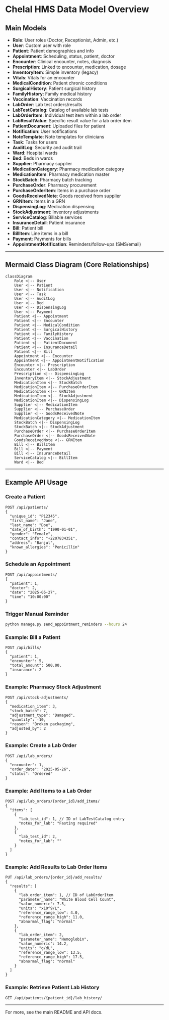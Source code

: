 # Chelal HMS Data Model Overview

## Main Models

- **Role**: User roles (Doctor, Receptionist, Admin, etc.)
- **User**: Custom user with role
- **Patient**: Patient demographics and info
- **Appointment**: Scheduling, status, patient, doctor
- **Encounter**: Clinical encounter, notes, diagnosis
- **Prescription**: Linked to encounter, medication, dosage
- **InventoryItem**: Simple inventory (legacy)
- **Vitals**: Vitals for an encounter
- **MedicalCondition**: Patient chronic conditions
- **SurgicalHistory**: Patient surgical history
- **FamilyHistory**: Family medical history
- **Vaccination**: Vaccination records
- **LabOrder**: Lab test orders/results
- **LabTestCatalog**: Catalog of available lab tests
- **LabOrderItem**: Individual test item within a lab order
- **LabResultValue**: Specific result value for a lab order item
- **PatientDocument**: Uploaded files for patient
- **Notification**: User notifications
- **NoteTemplate**: Note templates for clinicians
- **Task**: Tasks for users
- **AuditLog**: Security and audit trail
- **Ward**: Hospital wards
- **Bed**: Beds in wards
- **Supplier**: Pharmacy supplier
- **MedicationCategory**: Pharmacy medication category
- **MedicationItem**: Pharmacy medication master
- **StockBatch**: Pharmacy batch tracking
- **PurchaseOrder**: Pharmacy procurement
- **PurchaseOrderItem**: Items in a purchase order
- **GoodsReceivedNote**: Goods received from supplier
- **GRNItem**: Items in a GRN
- **DispensingLog**: Medication dispensing
- **StockAdjustment**: Inventory adjustments
- **ServiceCatalog**: Billable services
- **InsuranceDetail**: Patient insurance
- **Bill**: Patient bill
- **BillItem**: Line items in a bill
- **Payment**: Payments for bills
- **AppointmentNotification**: Reminders/follow-ups (SMS/email)

---

## Mermaid Class Diagram (Core Relationships)

```mermaid
classDiagram
    Role <|-- User
    User <|-- Patient
    User <|-- Notification
    User <|-- Task
    User <|-- AuditLog
    User <|-- Bed
    User <|-- DispensingLog
    User <|-- Payment
    Patient <|-- Appointment
    Patient <|-- Encounter
    Patient <|-- MedicalCondition
    Patient <|-- SurgicalHistory
    Patient <|-- FamilyHistory
    Patient <|-- Vaccination
    Patient <|-- PatientDocument
    Patient <|-- InsuranceDetail
    Patient <|-- Bill
    Appointment <|-- Encounter
    Appointment <|-- AppointmentNotification
    Encounter <|-- Prescription
    Encounter <|-- LabOrder
    Prescription <|-- DispensingLog
    InventoryItem <|-- StockAdjustment
    MedicationItem <|-- StockBatch
    MedicationItem <|-- PurchaseOrderItem
    MedicationItem <|-- GRNItem
    MedicationItem <|-- StockAdjustment
    MedicationItem <|-- DispensingLog
    Supplier <|-- MedicationItem
    Supplier <|-- PurchaseOrder
    Supplier <|-- GoodsReceivedNote
    MedicationCategory <|-- MedicationItem
    StockBatch <|-- DispensingLog
    StockBatch <|-- StockAdjustment
    PurchaseOrder <|-- PurchaseOrderItem
    PurchaseOrder <|-- GoodsReceivedNote
    GoodsReceivedNote <|-- GRNItem
    Bill <|-- BillItem
    Bill <|-- Payment
    Bill <|-- InsuranceDetail
    ServiceCatalog <|-- BillItem
    Ward <|-- Bed
```

---

## Example API Usage

### Create a Patient

```http
POST /api/patients/
{
  "unique_id": "P12345",
  "first_name": "Jane",
  "last_name": "Doe",
  "date_of_birth": "1990-01-01",
  "gender": "Female",
  "contact_info": "+2207834351",
  "address": "Banjul",
  "known_allergies": "Penicillin"
}
```

### Schedule an Appointment

```http
POST /api/appointments/
{
  "patient": 1,
  "doctor": 2,
  "date": "2025-05-27",
  "time": "10:00:00"
}
```

### Trigger Manual Reminder

```bash
python manage.py send_appointment_reminders --hours 24
```

### Example: Bill a Patient

```http
POST /api/bills/
{
  "patient": 1,
  "encounter": 5,
  "total_amount": 500.00,
  "insurance": 2
}
```

### Example: Pharmacy Stock Adjustment

```http
POST /api/stock-adjustments/
{
  "medication_item": 3,
  "stock_batch": 7,
  "adjustment_type": "Damaged",
  "quantity": -10,
  "reason": "Broken packaging",
  "adjusted_by": 2
}
```

### Example: Create a Lab Order

```http
POST /api/lab_orders/
{
  "encounter": 1,
  "order_date": "2025-05-26",
  "status": "Ordered"
}
```

### Example: Add Items to a Lab Order

```http
POST /api/lab_orders/{order_id}/add_items/
{
  "items": [
    {
      "lab_test_id": 1, // ID of LabTestCatalog entry
      "notes_for_lab": "Fasting required"
    },
    {
      "lab_test_id": 2,
      "notes_for_lab": ""
    }
  ]
}
```

### Example: Add Results to Lab Order Items

```http
PUT /api/lab_orders/{order_id}/add_results/
{
  "results": [
    {
      "lab_order_item": 1, // ID of LabOrderItem
      "parameter_name": "White Blood Cell Count",
      "value_numeric": 7.5,
      "units": "x10^9/L",
      "reference_range_low": 4.0,
      "reference_range_high": 11.0,
      "abnormal_flag": "normal"
    },
    {
      "lab_order_item": 2,
      "parameter_name": "Hemoglobin",
      "value_numeric": 14.2,
      "units": "g/dL",
      "reference_range_low": 13.5,
      "reference_range_high": 17.5,
      "abnormal_flag": "normal"
    }
  ]
}
```

### Example: Retrieve Patient Lab History

```http
GET /api/patients/{patient_id}/lab_history/
```

---

For more, see the main README and API docs.
